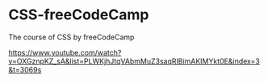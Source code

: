 # CSS-freeCodeCamp
The course of CSS by freeCodeCamp

https://www.youtube.com/watch?v=OXGznpKZ_sA&list=PLWKjhJtqVAbmMuZ3saqRIBimAKIMYkt0E&index=3&t=3069s
